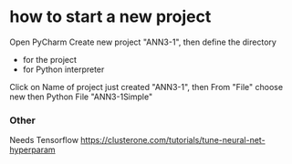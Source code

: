 # how to start a new project

Open PyCharm
Create new project "ANN3-1", then define the directory 
- for the project
- for Python interpreter

Click on Name of project just created "ANN3-1", then From "File" choose new then Python File "ANN3-1Simple" 



### Other
Needs Tensorflow
https://clusterone.com/tutorials/tune-neural-net-hyperparam
